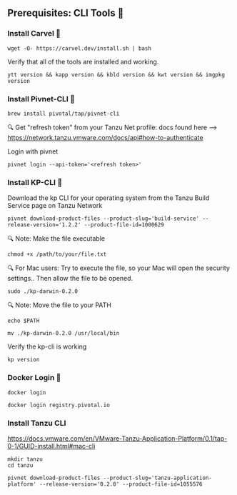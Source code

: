 
## Prerequisites: CLI Tools 🔧

 ### Install Carvel 🔧

```
wget -O- https://carvel.dev/install.sh | bash
```

Verify that all of the tools are installed and working.

```
ytt version && kapp version && kbld version && kwt version && imgpkg version
``` 

 ### Install Pivnet-CLI 🔧
 

```
brew install pivotal/tap/pivnet-cli
``` 

🔍 Get "refresh token" from your Tanzu Net profile: docs found here --> https://network.tanzu.vmware.com/docs/api#how-to-authenticate

Login with pivnet
``` 
pivnet login --api-token='<refresh token>'
```


 
 
 ### Install KP-CLI 🔧
 
Download the kp CLI for your operating system from the Tanzu Build Service page on Tanzu Network

```
pivnet download-product-files --product-slug='build-service' --release-version='1.2.2' --product-file-id=1000629
```

🔍 Note: Make the file executable

```
chmod +x /path/to/your/file.txt
```

🔍 For Mac users: Try to execute the file, so your Mac will open the security settings.. Then allow the file to be opened.

 ```
 sudo ./kp-darwin-0.2.0 
 ```


 
🔍 Note: Move the file to your PATH

 ```
 echo $PATH
 
 mv ./kp-darwin-0.2.0 /usr/local/bin
 ```

Verify the kp-cli is working

```
kp version
```


 ### Docker Login  🔧
 
 ```
 docker login
 ```
 
 ```
 docker login registry.pivotal.io
 ```
 
 
 ### Install Tanzu CLI 
 
 https://docs.vmware.com/en/VMware-Tanzu-Application-Platform/0.1/tap-0-1/GUID-install.html#mac-cli
 
 ```
 mkdir tanzu
 cd tanzu
 ```
 
 ```
 pivnet download-product-files --product-slug='tanzu-application-platform' --release-version='0.2.0' --product-file-id=1055576
 ```
 
 
